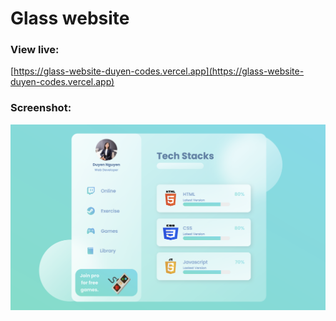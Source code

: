 # Glass website

### View live:
[https://glass-website-duyen-codes.vercel.app](https://glass-website-duyen-codes.vercel.app)

### Screenshot:
![](preview.png)